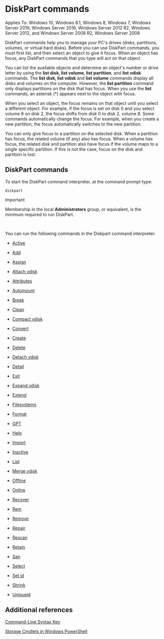 # DiskPart commands


Applies To: Windows 10, Windows 8.1, Windows 8, Windows 7, Windows Server 2019, Windows Server 2016, Windows Server 2012 R2, Windows Server 2012, and Windows Server 2008 R2, Windows Server 2008

DiskPart commands help you to manage your PC's drives (disks, partitions, volumes, or virtual hard disks). Before you can use DiskPart commands, you must first list, and then select an object to give it focus. When an object has focus, any DiskPart commands that you type will act on that object.

You can list the available objects and determine an object's number or drive letter by using the **list disk, list volume, list partition**, and **list vdisk** commands. The **list disk, list vdisk** and **list volume** commands display all disks and volumes on the computer. However, the **list partition** command only displays partitions on the disk that has focus. When you use the **list** commands, an asterisk (\*) appears next to the object with focus.

When you select an object, the focus remains on that object until you select a different object. For example, if the focus is set on disk 0 and you select volume 8 on disk 2, the focus shifts from disk 0 to disk 2, volume 8. Some commands automatically change the focus. For example, when you create a new partition, the focus automatically switches to the new partition.

You can only give focus to a partition on the selected disk. When a partition has focus, the related volume (if any) also has focus. When a volume has focus, the related disk and partition also have focus if the volume maps to a single specific partition. If this is not the case, focus on the disk and partition is lost.

## DiskPart commands

To start the DiskPart command interpreter, at the command prompt type:

`diskpart`


> [!IMPORTANT]
> Membership in the local <STRONG>Administrators</STRONG> group, or equivalent, is the minimum required to run DiskPart. 
<br>


You can run the following commands in the Diskpart command interpreter:

  - [Active](active.md)  
      
  - [Add](add.md)  
      
  - [Assign](assign.md)  
      
  - [Attach vdisk](attach-vdisk.md)  
      
  - [Attributes](attributes.md)  
      
  - [Automount](automount.md)  
      
  - [Break](break.md)  
      
  - [Clean](clean.md)  
      
  - [Compact vdisk](compact-vdisk.md)  
      
  - [Convert](convert.md)  
      
  - [Create](create.md)  
      
  - [Delete](delete.md)  
      
  - [Detach vdisk](detach-vdisk.md)  
      
  - [Detail](detail.md)  
      
  - [Exit](exit.md)  
      
  - [Expand vdisk](expand-vdisk.md)  
      
  - [Extend](extend.md)  
      
  - [Filesystems](filesystems.md)  
      
  - [Format](format.md)  
      
  - [GPT](gpt.md)  
      
  - [Help](help.md)  
      
  - [Import](import.md)  
      
  - [Inactive](inactive.md)  
      
  - [List](list.md)  
      
  - [Merge vdisk](merge-vdisk.md)  
      
  - [Offline](offline.md)  
      
  - [Online](online.md)  
      
  - [Recover](recover.md)  
      
  - [Rem](rem.md)  
      
  - [Remove](remove.md)  
      
  - [Repair](repair.md)  
      
  - [Rescan](rescan.md)  
      
  - [Retain](retain.md)  
      
  - [San](san.md)  
      
  - [Select](select.md)  
      
  - [Set id](set-id.md)  
      
  - [Shrink](shrink.md)  
      
  - [Uniqueid](uniqueid.md)  
      

## Additional references

[Command-Line Syntax Key](command-line-syntax-key.md)

[Storage Cmdlets in Windows PowerShell](https://docs.microsoft.com/en-us/powershell/module/storage/)

